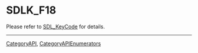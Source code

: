 # SDLK_F18

Please refer to [SDL_KeyCode](SDL_KeyCode) for details.

----
[CategoryAPI](CategoryAPI), [CategoryAPIEnumerators](CategoryAPIEnumerators)

